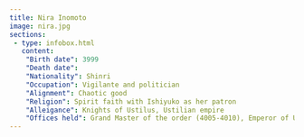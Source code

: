 ```yaml
---
title: Nira Inomoto
image: nira.jpg
sections:
 - type: infobox.html
   content:
    "Birth date": 3999
    "Death date": 
    "Nationality": Shinri
    "Occupation": Vigilante and politician
    "Alignment": Chaotic good
    "Religion": Spirit faith with Ishiyuko as her patron
    "Alleigance": Knights of Ustilus, Ustilian empire
    "Offices held": Grand Master of the order (4005-4010), Emperor of Ustilus (4010 onwards)
---
```


